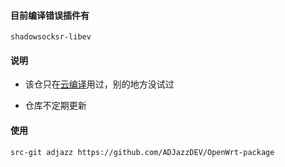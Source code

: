 #### 目前编译错误插件有

`shadowsocksr-libev`

#### 说明

* 该仓只在[云编译](https://github.com/ADJazzDEV/OpenWrt)用过，别的地方没试过

* 仓库不定期更新

#### 使用
```
src-git adjazz https://github.com/ADJazzDEV/OpenWrt-package
```
